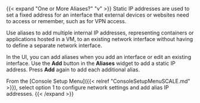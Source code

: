 &NewLine;

{{< expand "One or More Aliases?" "v" >}}
Static IP addresses are used to set a fixed address for an interface that external devices or websites need to access or remember, such as for VPN access.

Use aliases to add multiple internal IP addresses, representing containers or applications hosted in a VM, to an existing network interface without having to define a separate network interface.

In the UI, you can add aliases when you add an interface or edit an existing interface. Use the **Add** button in the **Aliases** widget to add a static IP address. Press **Add** again to add each additional alias.

From the [Console Setup Menu]({{< relref "ConsoleSetupMenuSCALE.md" >}}), select option 1 to configure network settings and add alias IP addresses.
{{< /expand >}}